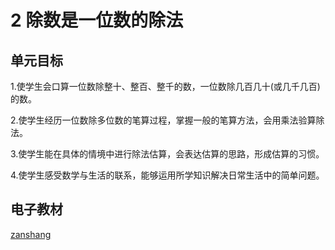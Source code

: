 # 2 除数是一位数的除法

## 单元目标

1.使学生会口算一位数除整十、整百、整千的数，一位数除几百几十(或几千几百)的数。

2.使学生经历一位数除多位数的笔算过程，掌握一般的笔算方法，会用乘法验算除法。

3.使学生能在具体的情境中进行除法估算，会表达估算的思路，形成估算的习惯。

4.使学生感受数学与生活的联系，能够运用所学知识解决日常生活中的简单问题。

## 电子教材

<Epep grade="xxsx3b" :pep="1221001302141" :pages="11" :paged="33" ></Epep>

[zanshang](../res/zanshang.md ':include')